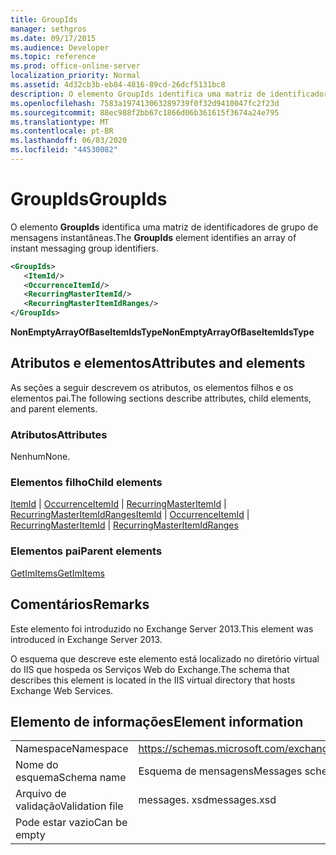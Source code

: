 ```yaml
---
title: GroupIds
manager: sethgros
ms.date: 09/17/2015
ms.audience: Developer
ms.topic: reference
ms.prod: office-online-server
localization_priority: Normal
ms.assetid: 4d32cb3b-eb84-4816-89cd-26dcf5131bc8
description: O elemento GroupIds identifica uma matriz de identificadores de grupo de mensagens instantâneas.
ms.openlocfilehash: 7583a197413063289739f0f32d9410047fc2f23d
ms.sourcegitcommit: 88ec988f2bb67c1866d06b361615f3674a24e795
ms.translationtype: MT
ms.contentlocale: pt-BR
ms.lasthandoff: 06/03/2020
ms.locfileid: "44530082"
---
```

# <a name="groupids"></a><span data-ttu-id="6d435-103">GroupIds</span><span class="sxs-lookup"><span data-stu-id="6d435-103">GroupIds</span></span>

<span data-ttu-id="6d435-104">O elemento **GroupIds** identifica uma matriz de identificadores de grupo de mensagens instantâneas.</span><span class="sxs-lookup"><span data-stu-id="6d435-104">The **GroupIds** element identifies an array of instant messaging group identifiers.</span></span> 
  
```XML
<GroupIds>
   <ItemId/>
   <OccurrenceItemId/>
   <RecurringMasterItemId/>
   <RecurringMasterItemIdRanges/>
</GroupIds>
```

 <span data-ttu-id="6d435-105">**NonEmptyArrayOfBaseItemIdsType**</span><span class="sxs-lookup"><span data-stu-id="6d435-105">**NonEmptyArrayOfBaseItemIdsType**</span></span>
## <a name="attributes-and-elements"></a><span data-ttu-id="6d435-106">Atributos e elementos</span><span class="sxs-lookup"><span data-stu-id="6d435-106">Attributes and elements</span></span>

<span data-ttu-id="6d435-107">As seções a seguir descrevem os atributos, os elementos filhos e os elementos pai.</span><span class="sxs-lookup"><span data-stu-id="6d435-107">The following sections describe attributes, child elements, and parent elements.</span></span>
  
### <a name="attributes"></a><span data-ttu-id="6d435-108">Atributos</span><span class="sxs-lookup"><span data-stu-id="6d435-108">Attributes</span></span>

<span data-ttu-id="6d435-109">Nenhum</span><span class="sxs-lookup"><span data-stu-id="6d435-109">None.</span></span>
  
### <a name="child-elements"></a><span data-ttu-id="6d435-110">Elementos filho</span><span class="sxs-lookup"><span data-stu-id="6d435-110">Child elements</span></span>

<span data-ttu-id="6d435-111">[ItemId](itemid.md)  |  [OccurrenceItemId](occurrenceitemid.md)  |  [RecurringMasterItemId](recurringmasteritemid.md)  |  [RecurringMasterItemIdRanges](recurringmasteritemidranges.md)</span><span class="sxs-lookup"><span data-stu-id="6d435-111">[ItemId](itemid.md) | [OccurrenceItemId](occurrenceitemid.md) | [RecurringMasterItemId](recurringmasteritemid.md) | [RecurringMasterItemIdRanges](recurringmasteritemidranges.md)</span></span>
  
### <a name="parent-elements"></a><span data-ttu-id="6d435-112">Elementos pai</span><span class="sxs-lookup"><span data-stu-id="6d435-112">Parent elements</span></span>

[<span data-ttu-id="6d435-113">GetImItems</span><span class="sxs-lookup"><span data-stu-id="6d435-113">GetImItems</span></span>](getimitems.md)
  
## <a name="remarks"></a><span data-ttu-id="6d435-114">Comentários</span><span class="sxs-lookup"><span data-stu-id="6d435-114">Remarks</span></span>

<span data-ttu-id="6d435-115">Este elemento foi introduzido no Exchange Server 2013.</span><span class="sxs-lookup"><span data-stu-id="6d435-115">This element was introduced in Exchange Server 2013.</span></span>
  
<span data-ttu-id="6d435-116">O esquema que descreve este elemento está localizado no diretório virtual do IIS que hospeda os Serviços Web do Exchange.</span><span class="sxs-lookup"><span data-stu-id="6d435-116">The schema that describes this element is located in the IIS virtual directory that hosts Exchange Web Services.</span></span>
  
## <a name="element-information"></a><span data-ttu-id="6d435-117">Elemento de informações</span><span class="sxs-lookup"><span data-stu-id="6d435-117">Element information</span></span>

|||
|:-----|:-----|
|<span data-ttu-id="6d435-118">Namespace</span><span class="sxs-lookup"><span data-stu-id="6d435-118">Namespace</span></span>  <br/> |https://schemas.microsoft.com/exchange/services/2006/messages  <br/> |
|<span data-ttu-id="6d435-119">Nome do esquema</span><span class="sxs-lookup"><span data-stu-id="6d435-119">Schema name</span></span>  <br/> |<span data-ttu-id="6d435-120">Esquema de mensagens</span><span class="sxs-lookup"><span data-stu-id="6d435-120">Messages schema</span></span>  <br/> |
|<span data-ttu-id="6d435-121">Arquivo de validação</span><span class="sxs-lookup"><span data-stu-id="6d435-121">Validation file</span></span>  <br/> |<span data-ttu-id="6d435-122">messages. xsd</span><span class="sxs-lookup"><span data-stu-id="6d435-122">messages.xsd</span></span>  <br/> |
|<span data-ttu-id="6d435-123">Pode estar vazio</span><span class="sxs-lookup"><span data-stu-id="6d435-123">Can be empty</span></span>  <br/> ||
   

